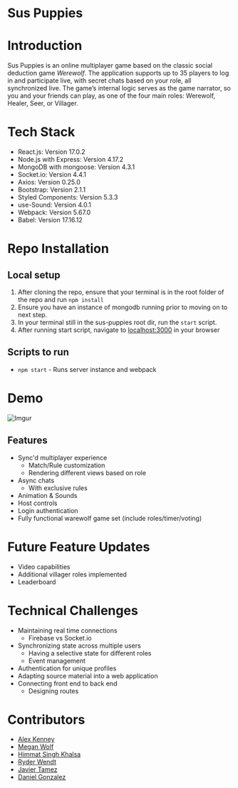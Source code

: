 # Sus Puppies

# Introduction

Sus Puppies is an online multiplayer game based on the classic social deduction game *Werewolf*. The application supports up to 35 players to log in and participate live, with secret chats based on your role, all synchronized live. The game’s internal logic serves as the game narrator, so you and your friends can play, as one of the four main roles: Werewolf, Healer, Seer, or Villager.

# Tech Stack

- React.js: Version 17.0.2
- Node.js with Express: Version 4.17.2
- MongoDB with mongoose: Version 4.3.1
- Socket.io: Version 4.4.1
- Axios: Version 0.25.0
- Bootstrap: Version 2.1.1
- Styled Components: Version 5.3.3
- use-Sound: Version 4.0.1
- Webpack: Version 5.67.0
- Babel: Version 17.16.12

# Repo Installation

## Local setup

1. After cloning the repo, ensure that your terminal is in the root folder of the repo and run `npm install`
2. Ensure you have an instance of mongodb running prior to moving on to next step.
3. In your terminal still in the sus-puppies root dir, run the `start` script.
4. After running start script, navigate to [localhost:3000](http://localhost:3000) in your browser

## Scripts to run

- `npm start` - Runs server instance and webpack

# Demo

![Imgur](https://i.imgur.com/nl6Zukw.gif)

## Features

- Sync'd multiplayer experience
  - Match/Rule customization
  - Rendering different views based on role
- Async chats
  - With exclusive rules
- Animation & Sounds
- Host controls
- Login authentication
- Fully functional warewolf game set (include roles/timer/voting)

# Future Feature Updates

- Video capabilities
- Additional villager roles implemented
- Leaderboard

# Technical Challenges

- Maintaining real time connections
  - Firebase vs Socket.io
- Synchronizing state across multiple users
  - Having a selective state for different roles
  - Event management
- Authentication for unique profiles
- Adapting source material into a web application
- Connecting front end to back end
  - Designing routes


# Contributors

- [Alex Kenney](https://www.linkedin.com/in/dareitus/)
- [Megan Wolf](https://www.linkedin.com/in/megan-n-wolf/)
- [Himmat Singh Khalsa](https://www.linkedin.com/in/himmatkhalsa/)
- [Ryder Wendt](https://www.linkedin.com/in/ryder-wendt/)
- [Javier Tamez](https://www.linkedin.com/in/javier-tamez/)
- [Daniel Gonzalez](https://www.linkedin.com/in/daniel-gonzalezmoreno/)
